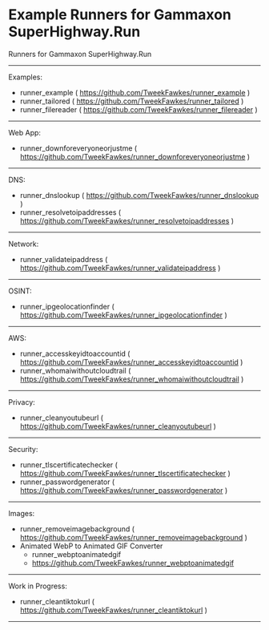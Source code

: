 # Example Runners for Gammaxon SuperHighway.Run

Runners for Gammaxon SuperHighway.Run

---

Examples:
- runner_example ( https://github.com/TweekFawkes/runner_example )
- runner_tailored ( https://github.com/TweekFawkes/runner_tailored )
- runner_filereader ( https://github.com/TweekFawkes/runner_filereader )

---

Web App:
- runner_downforeveryoneorjustme ( https://github.com/TweekFawkes/runner_downforeveryoneorjustme )

---

DNS:
- runner_dnslookup ( https://github.com/TweekFawkes/runner_dnslookup )
- runner_resolvetoipaddresses ( https://github.com/TweekFawkes/runner_resolvetoipaddresses  )

---

Network:
- runner_validateipaddress ( https://github.com/TweekFawkes/runner_validateipaddress )

---

OSINT:
- runner_ipgeolocationfinder ( https://github.com/TweekFawkes/runner_ipgeolocationfinder )

---

AWS:
- runner_accesskeyidtoaccountid ( https://github.com/TweekFawkes/runner_accesskeyidtoaccountid )
- runner_whomaiwithoutcloudtrail ( https://github.com/TweekFawkes/runner_whomaiwithoutcloudtrail )

---

Privacy:
- runner_cleanyoutubeurl ( https://github.com/TweekFawkes/runner_cleanyoutubeurl )

---

Security:
- runner_tlscertificatechecker ( https://github.com/TweekFawkes/runner_tlscertificatechecker )
- runner_passwordgenerator ( https://github.com/TweekFawkes/runner_passwordgenerator )

---

Images:
- runner_removeimagebackground ( https://github.com/TweekFawkes/runner_removeimagebackground )
- Animated WebP to Animated GIF Converter
  - runner_webptoanimatedgif
  - https://github.com/TweekFawkes/runner_webptoanimatedgif

---

Work in Progress:
- runner_cleantiktokurl ( https://github.com/TweekFawkes/runner_cleantiktokurl )

---
